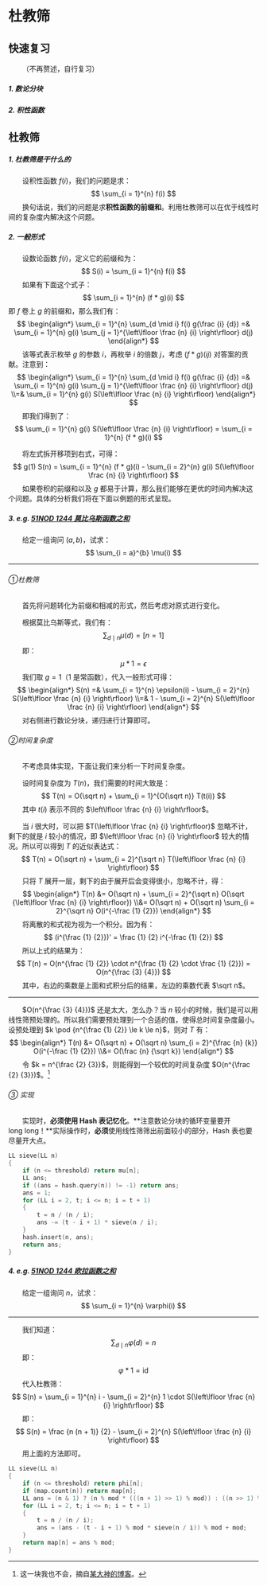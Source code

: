 # 杜教筛

## 快速复习

&emsp;&emsp;（不再赘述，自行复习）

##### 1. 数论分块

##### 2. 积性函数

## 杜教筛

##### 1. 杜教筛是干什么的

&emsp;&emsp;设积性函数 $f(i)$，我们的问题是求：
$$
\sum_{i = 1}^{n} f(i)
$$
&emsp;&emsp;换句话说，我们的问题是求**积性函数的前缀和**。利用杜教筛可以在优于线性时间的复杂度内解决这个问题。

##### 2. 一般形式

&emsp;&emsp;设数论函数 $f(i)$，定义它的前缀和为：
$$
S(i) = \sum_{i = 1}^{n} f(i)
$$
&emsp;&emsp;如果有下面这个式子：
$$
\sum_{i = 1}^{n} (f * g)(i)
$$
即 $f$ 卷上 $g$ 的前缀和，那么我们有：
$$
\begin{align*}
\sum_{i = 1}^{n} \sum_{d \mid i} f(i) g(\frac {i} {d})
=&
\sum_{i = 1}^{n} g(i) \sum_{j = 1}^{\left\lfloor \frac {n} {i} \right\rfloor} d(j)
\end{align*}
$$
&emsp;&emsp;该等式表示枚举 $g$ 的参数 $i$，再枚举 $i$ 的倍数 $j$，考虑 $(f * g)(ij)$ 对答案的贡献。注意到：
$$
\begin{align*}
\sum_{i = 1}^{n} \sum_{d \mid i} f(i) g(\frac {i} {d})
=&
\sum_{i = 1}^{n} g(i) \sum_{j = 1}^{\left\lfloor \frac {n} {i} \right\rfloor} d(j)
\\=&
\sum_{i = 1}^{n} g(i) S(\left\lfloor \frac {n} {i} \right\rfloor)
\end{align*}
$$
&emsp;&emsp;即我们得到了：
$$
\sum_{i = 1}^{n} g(i) S(\left\lfloor \frac {n} {i} \right\rfloor) = \sum_{i = 1}^{n} (f * g)(i)
$$

&emsp;&emsp;将左式拆开移项到右式，可得：
$$
g(1) S(n) = \sum_{i = 1}^{n} (f * g)(i) - \sum_{i = 2}^{n} g(i) S(\left\lfloor \frac {n} {i} \right\rfloor)
$$
&emsp;&emsp;如果卷积的前缀和以及 $g$ 都易于计算，那么我们能够在更优的时间内解决这个问题。具体的分析我们将在下面以例题的形式呈现。

##### 3. e.g. [51NOD 1244 莫比乌斯函数之和](http://www.51nod.com/onlineJudge/questionCode.html#!problemId=1244)

&emsp;&emsp;给定一组询问 $(a, b)$，试求：
$$
\sum_{i = a}^{b} \mu(i)
$$

------

###### ①杜教筛

&emsp;&emsp;首先将问题转化为前缀和相减的形式，然后考虑对原式进行变化。

&emsp;&emsp;根据莫比乌斯等式，我们有：
$$
\sum_{d \mid n} \mu(d) = [n = 1]
$$
&emsp;&emsp;即：
$$
\mu * \mathrm{1} = \epsilon
$$
&emsp;&emsp;我们取 $g = \mathrm{1}$（$\mathrm{1}$ 是常函数），代入一般形式可得：
$$
\begin{align*}
S(n) =& \sum_{i = 1}^{n} \epsilon(i) - \sum_{i = 2}^{n} S(\left\lfloor \frac {n} {i} \right\rfloor)
\\=&
1 - \sum_{i = 2}^{n} S(\left\lfloor \frac {n} {i} \right\rfloor)
\end{align*}
$$
&emsp;&emsp;对右侧进行数论分块，递归进行计算即可。

###### ②时间复杂度

&emsp;&emsp;不考虑具体实现，下面让我们来分析一下时间复杂度。

&emsp;&emsp;设时间复杂度为 $T(n)$，我们需要的时间大致是：
$$
T(n) = O(\sqrt n) + \sum_{i = 1}^{O(\sqrt n)} T(t(i))
$$
 &emsp;&emsp;其中 $t(i)$ 表示不同的 $\left\lfloor \frac {n} {i} \right\rfloor$。

&emsp;&emsp;当 $i$ 很大时，可以把 $T(\left\lfloor \frac {n} {i} \right\rfloor)$ 忽略不计，剩下的就是 $i$ 较小的情况，即 $\left\lfloor \frac {n} {i} \right\rfloor$ 较大的情况。所以可以得到 $T$ 的近似表达式：
$$
T(n) = O(\sqrt n) + \sum_{i = 2}^{\sqrt n} T(\left\lfloor \frac {n} {i} \right\rfloor)
$$
&emsp;&emsp;只将 $T$ 展开一层，剩下的由于展开后会变得很小，忽略不计，得：
$$
\begin{align*}
T(n) &= O(\sqrt n) + \sum_{i = 2}^{\sqrt n} O(\sqrt {\left\lfloor \frac {n} {i} \right\rfloor})
\\&=
O(\sqrt n) + O(\sqrt n) \sum_{i = 2}^{\sqrt n} O(i^{-\frac {1} {2}})
\end{align*}
$$
&emsp;&emsp;将离散的和式视为视为一个积分。因为有：
$$
(i^{\frac {1} {2}})' = \frac {1} {2} i^{-\frac {1} {2}}
$$
&emsp;&emsp;所以上式的结果为：
$$
T(n) = O(n^{\frac {1} {2}} \cdot n^{\frac {1} {2} \cdot \frac {1} {2}}) = O(n^{\frac {3} {4}})
$$
&emsp;&emsp;其中，右边的乘数是上面和式积分后的结果，左边的乘数代表 $\sqrt n$。

------

&emsp;&emsp;$O(n^{\frac {3} {4}})$ 还是太大，怎么办？当 $n$ 较小的时候，我们是可以用线性筛预处理的。所以我们需要预处理到一个合适的值，使得总时间复杂度最小。设预处理到 $k \pod {n^{\frac {1} {2}} \le k \le n}$，则对 $T$ 有：
$$
\begin{align*}
T(n) &= O(\sqrt n) + O(\sqrt n) \sum_{i = 2}^{\frac {n} {k}} O(i^{-\frac {1} {2}})
\\&=
O(\frac {n} {\sqrt k})
\end{align*}
$$
&emsp;&emsp;令 $k = n^{\frac {2} {3}}$，则能得到一个较优的时间复杂度 $O(n^{\frac {2} {3}})$。[^不会]

[^不会]: 这一块我也不会，摘自[某大神的博客](http://blog.csdn.net/skywalkert/article/details/50500009)。

###### ③ 实现

&emsp;&emsp;实现时，**必须使用 Hash 表记忆化**。**注意数论分块的循环变量要开 $\mathrm{long~long}$！**实际操作时，**必须**使用线性筛筛出前面较小的部分，Hash 表也要尽量开大点。

```c++
LL sieve(LL n)
{
	if (n <= threshold) return mu[n];
	LL ans;
	if ((ans = hash.query(n)) != -1) return ans;
	ans = 1;
	for (LL i = 2, t; i <= n; i = t + 1)
	{
		t = n / (n / i);
		ans -= (t - i + 1) * sieve(n / i);
	}
	hash.insert(n, ans);
	return ans;
}
```

##### 4. e.g. [51NOD 1244 欧拉函数之和](http://www.51nod.com/onlineJudge/questionCode.html#!problemId=1239)

&emsp;&emsp;给定一组询问 $n$，试求：
$$
\sum_{i = 1}^{n} \varphi(i)
$$

------

&emsp;&emsp;我们知道：
$$
\sum_{d \mid n} \varphi(d) = n
$$
&emsp;&emsp;即：
$$
\varphi * \mathrm{1} =\mathrm{id}
$$
&emsp;&emsp;代入杜教筛：
$$
S(n) = \sum_{i = 1}^{n} i - \sum_{i = 2}^{n} 1 \cdot S(\left\lfloor \frac {n} {i} \right\rfloor)
$$
&emsp;&emsp;即：
$$
S(n) = \frac {n (n + 1)} {2} - \sum_{i = 2}^{n} S(\left\lfloor \frac {n} {i} \right\rfloor)
$$
&emsp;&emsp;用上面的方法即可。

```c++
LL sieve(LL n)
{
	if (n <= threshold) return phi[n];
	if (map.count(n)) return map[n];
	LL ans = (n & 1) ? (n % mod * (((n + 1) >> 1) % mod)) : ((n >> 1) % mod * ((n + 1) % mod));
	for (LL i = 2, t; i <= n; i = t + 1)
	{
		t = n / (n / i);
		ans = (ans - (t - i + 1) % mod * sieve(n / i)) % mod + mod;
	}
	return map[n] = ans % mod;
}
```





